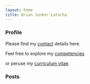 ```yaml
---
layout: home
title: Brian Junker-Latocha
---
```

### Profile
Please find my <a href="/contact">contact</a> details here. 

Feel free to explore my <a href="/competencies">competencies</a>
  
or peruse my <a href="/curriculum">curriculum vitae</a>.  
      
### Posts